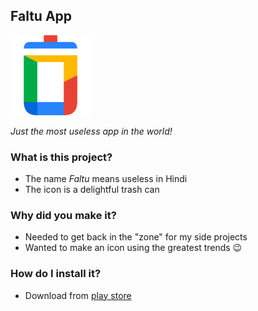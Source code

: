 ## Faltu App

<img src="icon.svg" width="128" height="128"/>

*Just the most useless app in the world!*

### What is this project?

* The name *Faltu* means useless in Hindi
* The icon is a delightful trash can

### Why did you make it?

* Needed to get back in the "zone" for my side projects
* Wanted to make an icon using the greatest trends 😉

### How do I install it?
* Download from [play store](https://play.google.com/store/apps/details?id=com.gobbledygook.theawless.faltuapp)
